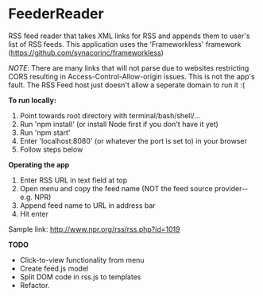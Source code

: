 FeederReader
================

RSS feed reader that takes XML links for RSS and appends them to user's list of RSS feeds. 
This application uses the 'Frameworkless' framework (https://github.com/synacorinc/frameworkless)

*NOTE*: There are many links that will not parse due to websites restricting CORS resulting in Access-Control-Allow-origin issues. This is not the app's fault. The RSS Feed host just doesn't allow a seperate domain to run it :(

**To run locally:**

1. Point towards root directory with terminal/bash/shell/...
2. Run 'npm install' (or install Node first if you don't have it yet)
3. Run 'npm start'
4. Enter 'localhost:8080' (or whatever the port is set to) in your browser
5. Follow steps below

**Operating the app**

1. Enter RSS URL in text field at top
2. Open menu and copy the feed name (NOT the feed source provider--e.g. NPR)
3. Append feed name to URL in address bar
4. Hit enter

Sample link: http://www.npr.org/rss/rss.php?id=1019

**TODO**
- Click-to-view functionality from menu
- Create feed.js model
- Split DOM code in rss.js to templates
- Refactor.
